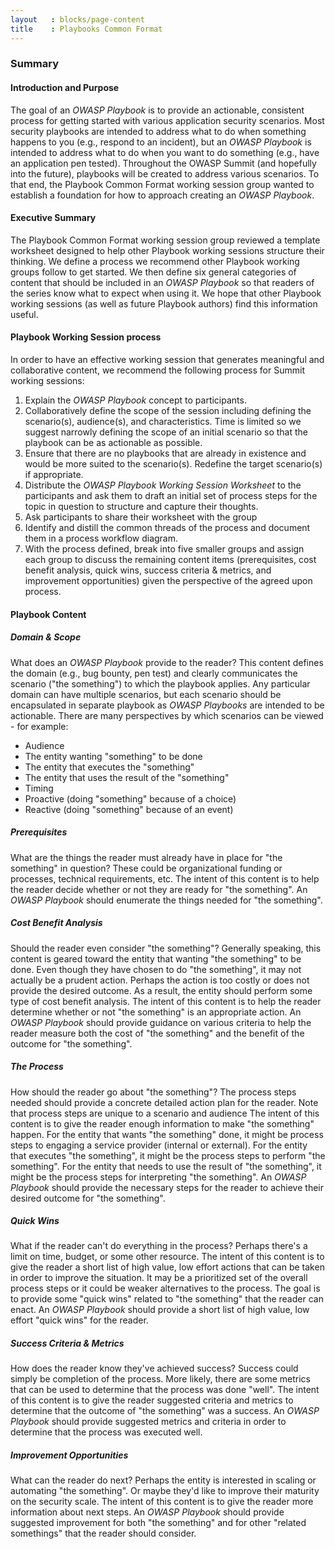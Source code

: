 ```yaml
---
layout   : blocks/page-content
title    : Playbooks Common Format
---
```


### Summary

#### Introduction and Purpose

The goal of an *OWASP Playbook* is to provide an actionable, consistent process for getting started with various application security scenarios. Most security playbooks are intended to address what to do when something happens to you (e.g., respond to an incident), but an *OWASP Playbook* is intended to address what to do when you want to do something (e.g., have an application pen tested). Throughout the OWASP Summit (and hopefully into the future), playbooks will be created to address various scenarios. To that end, the Playbook Common Format working session group wanted to establish a foundation for how to approach creating an *OWASP Playbook*.

#### Executive Summary

The Playbook Common Format working session group reviewed a template worksheet designed to help other Playbook working sessions structure their thinking. We define a process we recommend other Playbook working groups follow to get started. We then define six general categories of content that should be included in an *OWASP Playbook* so that readers of the series know what to expect when using it. We hope that other Playbook working sessions (as well as future Playbook authors) find this information useful.

#### Playbook Working Session process

In order to have an effective working session that generates meaningful and collaborative content, we recommend the following process for Summit working sessions:
1. Explain the *OWASP Playbook* concept to participants.
2. Collaboratively define the scope of the session including defining the scenario(s), audience(s), and characteristics. Time is limited so we suggest narrowly defining the scope of an initial scenario so that the playbook can be as actionable as possible.
3. Ensure that there are no playbooks that are already in existence and would be more suited to the scenario(s). Redefine the target scenario(s) if appropriate.
4. Distribute the *OWASP Playbook Working Session Worksheet* to the participants and ask them to draft an initial set of process steps for the topic in question to structure and capture their thoughts.
5. Ask participants to share their worksheet with the group
6. Identify and distill the common threads of the process and document them in a process workflow diagram.
7. With the process defined, break into five smaller groups and assign each group to discuss the remaining content items (prerequisites, cost benefit analysis, quick wins, success criteria & metrics, and improvement opportunities) given the perspective of the agreed upon process.

#### Playbook Content

##### Domain & Scope
What does an *OWASP Playbook* provide to the reader? This content defines the domain (e.g., bug bounty, pen test) and clearly communicates the scenario ("the something") to which the playbook applies. Any particular domain can have multiple scenarios, but each scenario should be encapsulated in separate playbook as *OWASP Playbooks* are intended to be actionable. There are many perspectives by which scenarios can be viewed - for example:
* Audience
 * The entity wanting "something" to be done
 * The entity that executes the "something"
 * The entity that uses the result of the "something"
* Timing
 * Proactive (doing "something" because of a choice)
 * Reactive (doing "something" because of an event)

##### Prerequisites
What are the things the reader must already have in place for "the something" in question? These could be organizational funding or processes, technical requirements, etc. The intent of this content is to help the reader decide whether or not they are ready for "the something". An *OWASP Playbook* should enumerate the things needed for "the something".

##### Cost Benefit Analysis
Should the reader even consider "the something"? Generally speaking, this content is geared toward the entity that wanting "the something" to be done. Even though they have chosen to do "the something", it may not actually be a prudent action. Perhaps the action is too costly or does not provide the desired outcome. As a result, the entity should perform some type of cost benefit analysis. The intent of this content is to help the reader determine whether or not "the something" is an appropriate action. An *OWASP Playbook* should provide guidance on various criteria to help the reader measure both the cost of "the something" and the benefit of the outcome for "the something".

##### The Process
How should the reader go about "the something"? The process steps needed should provide a concrete detailed action plan for the reader. Note that process steps are unique to a scenario and audience The intent of this content is to give the reader enough information to make "the something" happen. For the entity that wants "the something" done, it might be process steps to engaging a service provider (internal or external). For the entity that executes "the something", it might be the process steps to perform "the something". For the entity that needs to use the result of "the something", it might be the process steps for interpreting "the something". An *OWASP Playbook* should provide the necessary steps for the reader to achieve their desired outcome for "the something".

##### Quick Wins
What if the reader can't do everything in the process? Perhaps there's a limit on time, budget, or some other resource. The intent of this content is to give the reader a short list of high value, low effort actions that can be taken in order to improve the situation. It may be a prioritized set of the overall process steps or it could be weaker alternatives to the process. The goal is to provide some "quick wins" related to "the something" that the reader can enact. An *OWASP Playbook* should provide a short list of high value, low effort "quick wins" for the reader.

##### Success Criteria & Metrics
How does the reader know they've achieved success? Success could simply be completion of the process. More likely, there are some metrics that can be used to determine that the process was done "well". The intent of this content is to give the reader suggested criteria and metrics to determine that the outcome of "the something" was a success. An *OWASP Playbook* should provide suggested metrics and criteria in order to determine that the process was executed well.

##### Improvement Opportunities
What can the reader do next? Perhaps the entity is interested in scaling or automating "the something". Or maybe they'd like to improve their maturity on the security scale. The intent of this content is to give the reader more information about next steps. An *OWASP Playbook* should provide suggested improvement for both "the something" and for other "related somethings" that the reader should consider.
